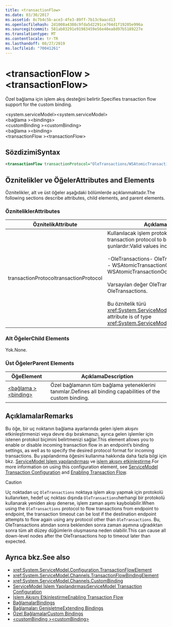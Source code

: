 ```yaml
---
title: <transactionFlow>
ms.date: 03/30/2017
ms.assetid: 8c7b4c5b-ace3-4fe3-89ff-7b13c9aacd13
ms.openlocfilehash: 2d1008a4308c9fda5d2291ce704d1f19205e996a
ms.sourcegitcommit: 581ab03291e91983459e56e40ea8d97b5189227e
ms.translationtype: MT
ms.contentlocale: tr-TR
ms.lasthandoff: 08/27/2019
ms.locfileid: "70041261"
---
```

# <a name="transactionflow"></a><span data-ttu-id="fad10-101">\<transactionFlow ></span><span class="sxs-lookup"><span data-stu-id="fad10-101">\<transactionFlow></span></span>
<span data-ttu-id="fad10-102">Özel bağlama için işlem akış desteğini belirtir.</span><span class="sxs-lookup"><span data-stu-id="fad10-102">Specifies transaction flow support for the custom binding.</span></span>  
  
 <span data-ttu-id="fad10-103">\<system.serviceModel></span><span class="sxs-lookup"><span data-stu-id="fad10-103">\<system.serviceModel></span></span>  
<span data-ttu-id="fad10-104">\<bağlama ></span><span class="sxs-lookup"><span data-stu-id="fad10-104">\<bindings></span></span>  
<span data-ttu-id="fad10-105">\<customBinding ></span><span class="sxs-lookup"><span data-stu-id="fad10-105">\<customBinding></span></span>  
<span data-ttu-id="fad10-106">\<bağlama ></span><span class="sxs-lookup"><span data-stu-id="fad10-106">\<binding></span></span>  
<span data-ttu-id="fad10-107">\<transactionFlow ></span><span class="sxs-lookup"><span data-stu-id="fad10-107">\<transactionFlow></span></span>  
  
## <a name="syntax"></a><span data-ttu-id="fad10-108">Sözdizimi</span><span class="sxs-lookup"><span data-stu-id="fad10-108">Syntax</span></span>  
  
```xml  
<transactionFlow transactionProtocol="OleTransactions/WSAtomicTransactionOctober2004" />
```  
  
## <a name="attributes-and-elements"></a><span data-ttu-id="fad10-109">Öznitelikler ve Öğeler</span><span class="sxs-lookup"><span data-stu-id="fad10-109">Attributes and Elements</span></span>  
 <span data-ttu-id="fad10-110">Öznitelikler, alt ve üst öğeler aşağıdaki bölümlerde açıklanmaktadır.</span><span class="sxs-lookup"><span data-stu-id="fad10-110">The following sections describe attributes, child elements, and parent elements.</span></span>  
  
### <a name="attributes"></a><span data-ttu-id="fad10-111">Öznitelikler</span><span class="sxs-lookup"><span data-stu-id="fad10-111">Attributes</span></span>  
  
|<span data-ttu-id="fad10-112">Öznitelik</span><span class="sxs-lookup"><span data-stu-id="fad10-112">Attribute</span></span>|<span data-ttu-id="fad10-113">Açıklama</span><span class="sxs-lookup"><span data-stu-id="fad10-113">Description</span></span>|  
|---------------|-----------------|  
|<span data-ttu-id="fad10-114">transactionProtocol</span><span class="sxs-lookup"><span data-stu-id="fad10-114">transactionProtocol</span></span>|<span data-ttu-id="fad10-115">Kullanılacak işlem protokolünü belirtir.</span><span class="sxs-lookup"><span data-stu-id="fad10-115">Specifies the transaction protocol to be used.</span></span> <span data-ttu-id="fad10-116">Geçerli değerler şunlardır:</span><span class="sxs-lookup"><span data-stu-id="fad10-116">Valid values include the following:</span></span><br /><br /> <span data-ttu-id="fad10-117">-OleTransactions</span><span class="sxs-lookup"><span data-stu-id="fad10-117">-   OleTransactions</span></span><br /><span data-ttu-id="fad10-118">- WSAtomicTransactionOctober2004</span><span class="sxs-lookup"><span data-stu-id="fad10-118">-   WSAtomicTransactionOctober2004</span></span><br /><br /> <span data-ttu-id="fad10-119">Varsayılan değer OleTransactions 'dir.</span><span class="sxs-lookup"><span data-stu-id="fad10-119">The default is OleTransactions.</span></span><br /><br /> <span data-ttu-id="fad10-120">Bu öznitelik türü <xref:System.ServiceModel.TransactionProtocol>.</span><span class="sxs-lookup"><span data-stu-id="fad10-120">This attribute is of type <xref:System.ServiceModel.TransactionProtocol>.</span></span>|  
  
### <a name="child-elements"></a><span data-ttu-id="fad10-121">Alt Öğeler</span><span class="sxs-lookup"><span data-stu-id="fad10-121">Child Elements</span></span>  
 <span data-ttu-id="fad10-122">Yok.</span><span class="sxs-lookup"><span data-stu-id="fad10-122">None.</span></span>  
  
### <a name="parent-elements"></a><span data-ttu-id="fad10-123">Üst Öğeler</span><span class="sxs-lookup"><span data-stu-id="fad10-123">Parent Elements</span></span>  
  
|<span data-ttu-id="fad10-124">Öğe</span><span class="sxs-lookup"><span data-stu-id="fad10-124">Element</span></span>|<span data-ttu-id="fad10-125">Açıklama</span><span class="sxs-lookup"><span data-stu-id="fad10-125">Description</span></span>|  
|-------------|-----------------|  
|[<span data-ttu-id="fad10-126">\<bağlama ></span><span class="sxs-lookup"><span data-stu-id="fad10-126">\<binding></span></span>](../../../misc/binding.md)|<span data-ttu-id="fad10-127">Özel bağlamanın tüm bağlama yeteneklerini tanımlar.</span><span class="sxs-lookup"><span data-stu-id="fad10-127">Defines all binding capabilities of the custom binding.</span></span>|  
  
## <a name="remarks"></a><span data-ttu-id="fad10-128">Açıklamalar</span><span class="sxs-lookup"><span data-stu-id="fad10-128">Remarks</span></span>  
 <span data-ttu-id="fad10-129">Bu öğe, bir uç noktanın bağlama ayarlarında gelen işlem akışını etkinleştirmenizi veya devre dışı bırakmanızı, ayrıca gelen işlemler için istenen protokol biçimini belirtmenizi sağlar.</span><span class="sxs-lookup"><span data-stu-id="fad10-129">This element allows you to enable or disable incoming transaction flow in an endpoint’s binding settings, as well as to specify the desired protocol format for incoming transactions.</span></span> <span data-ttu-id="fad10-130">Bu yapılandırma öğesini kullanma hakkında daha fazla bilgi için bkz. [ServiceModel Işlem yapılandırması](../../../wcf/feature-details/servicemodel-transaction-configuration.md) ve [işlem akışını etkinleştirme](../../../wcf/feature-details/enabling-transaction-flow.md).</span><span class="sxs-lookup"><span data-stu-id="fad10-130">For more information on using this configuration element, see [ServiceModel Transaction Configuration](../../../wcf/feature-details/servicemodel-transaction-configuration.md) and [Enabling Transaction Flow](../../../wcf/feature-details/enabling-transaction-flow.md).</span></span>  
  
> [!CAUTION]
> <span data-ttu-id="fad10-131">Uç noktadan uç `OleTransactions` noktaya işlem akışı yapmak için protokolü kullanırken, hedef uç noktası dışında `OleTransactions`herhangi bir protokolü kullanarak yeniden akışı denerse, işlem zaman aşımı kaybolabilir.</span><span class="sxs-lookup"><span data-stu-id="fad10-131">When using the `OleTransactions` protocol to flow transactions from endpoint to endpoint, the transaction timeout can be lost if the destination endpoint attempts to flow again using any protocol other than `OleTransactions`.</span></span> <span data-ttu-id="fad10-132">Bu, OleTransactions atından sonra beklenden sonra zaman aşımına uğradıktan sonra tüm alt düzey düğümlerin oluşmasına neden olabilir.</span><span class="sxs-lookup"><span data-stu-id="fad10-132">This can cause all down-level nodes after the OleTransactions hop to timeout later than expected.</span></span>  
  
## <a name="see-also"></a><span data-ttu-id="fad10-133">Ayrıca bkz.</span><span class="sxs-lookup"><span data-stu-id="fad10-133">See also</span></span>

- <xref:System.ServiceModel.Configuration.TransactionFlowElement>
- <xref:System.ServiceModel.Channels.TransactionFlowBindingElement>
- <xref:System.ServiceModel.Channels.CustomBinding>
- [<span data-ttu-id="fad10-134">ServiceModel İşlem Yapılandırması</span><span class="sxs-lookup"><span data-stu-id="fad10-134">ServiceModel Transaction Configuration</span></span>](../../../wcf/feature-details/servicemodel-transaction-configuration.md)
- [<span data-ttu-id="fad10-135">İşlem Akışını Etkinleştirme</span><span class="sxs-lookup"><span data-stu-id="fad10-135">Enabling Transaction Flow</span></span>](../../../wcf/feature-details/enabling-transaction-flow.md)
- [<span data-ttu-id="fad10-136">Bağlamalar</span><span class="sxs-lookup"><span data-stu-id="fad10-136">Bindings</span></span>](../../../wcf/bindings.md)
- [<span data-ttu-id="fad10-137">Bağlamaları Genişletme</span><span class="sxs-lookup"><span data-stu-id="fad10-137">Extending Bindings</span></span>](../../../wcf/extending/extending-bindings.md)
- [<span data-ttu-id="fad10-138">Özel Bağlamalar</span><span class="sxs-lookup"><span data-stu-id="fad10-138">Custom Bindings</span></span>](../../../wcf/extending/custom-bindings.md)
- [<span data-ttu-id="fad10-139">\<customBinding ></span><span class="sxs-lookup"><span data-stu-id="fad10-139">\<customBinding></span></span>](custombinding.md)
